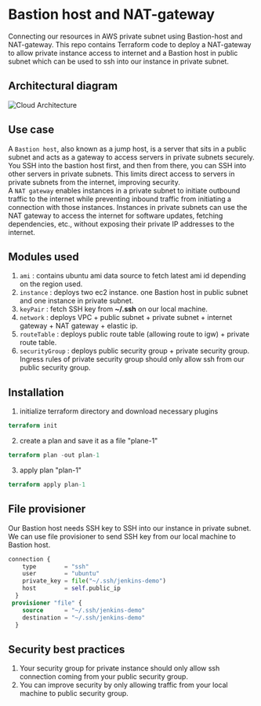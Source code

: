 # Bastion host and NAT-gateway

Connecting our resources in AWS private subnet using Bastion-host and NAT-gateway. This repo contains Terraform code to deploy a NAT-gateway to allow private instance access to internet and a Bastion host in public subnet which can be used to ssh into our instance in private subnet. 

## Architectural diagram
![Cloud Architecture](https://github.com/TusharThapliyal/Bastion-host-NAT-gateway/assets/75366942/de0b015d-77c2-4afb-9546-eb531551a541)

## Use case

A ``Bastion host``, also known as a jump host, is a server that sits in a public subnet and acts as a gateway to access servers in private subnets securely. You SSH into the bastion host first, and then from there, you can SSH into other servers in private subnets. This limits direct access to servers in private subnets from the internet, improving security.\
A ``NAT gateway`` enables instances in a private subnet to initiate outbound traffic to the internet while preventing inbound traffic from initiating a connection with those instances. Instances in private subnets can use the NAT gateway to access the internet for software updates, fetching dependencies, etc., without exposing their private IP addresses to the internet.

## Modules used
1. ``ami`` : contains ubuntu ami data source to fetch latest ami id depending on the region used.
2. ``instance`` : deploys two ec2 instance. one Bastion host in public subnet and one instance in private subnet.
3. ``keyPair`` : fetch SSH key from **~/.ssh** on our local machine.
4. ``network`` : deploys VPC + public subnet + private subnet + internet gateway + NAT gateway + elastic ip.
5. ``routeTable`` : deploys public route table (allowing route to igw) + private route table.
6. ``securityGroup`` : deploys public security group + private security group. Ingress rules of private security group should only allow ssh from our public security group.

## Installation
1. initialize terraform directory and download necessary plugins
```terraform
terraform init
```
2. create a plan and save it as a file "plane-1"
```terraform
terraform plan -out plan-1
```
3. apply plan "plan-1"
```terraform
terraform apply plan-1
```

## File provisioner

Our Bastion host needs SSH key to SSH into our instance in private subnet. We can use file provisioner to send SSH key from our local machine to Bastion host.
```terraform
connection {
    type        = "ssh"
    user        = "ubuntu"
    private_key = file("~/.ssh/jenkins-demo")
    host        = self.public_ip
  }
 provisioner "file" {
    source      = "~/.ssh/jenkins-demo"
    destination = "~/.ssh/jenkins-demo"
  }
```

## Security best practices
1. Your security group for private instance should only allow ssh connection coming from  your public security group.
2. You can improve security by only allowing traffic from your local machine
 to public security group.
